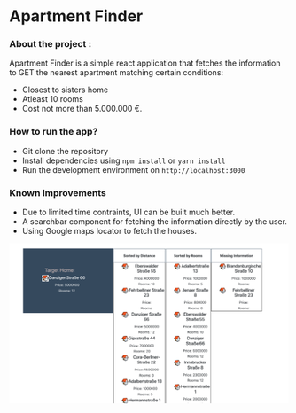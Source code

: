 # Apartment Finder

### About the project :
Apartment Finder is a simple react application that fetches the information to GET the nearest apartment matching certain conditions:
- Closest to sisters home
- Atleast 10 rooms 
- Cost not more than 5.000.000 €. 


### How to run the app?
- Git clone the repository
- Install dependencies using `npm install` or `yarn install`
- Run the development environment on `http://localhost:3000`


### Known Improvements
- Due to limited time contraints, UI can be built much better.
- A searchbar component for fetching the information directly by the user.
- Using Google maps locator to fetch the houses.


![alt tag](img/app-preview.png)